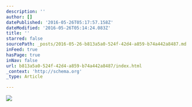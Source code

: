 ```yaml
---
description: ''
author: []
datePublished: '2016-05-26T05:17:57.158Z'
dateModified: '2016-05-26T05:14:24.083Z'
title: ''
starred: false
sourcePath: _posts/2016-05-26-b813a5a0-524f-42d4-a859-b74a442a8487.md
inFeed: true
hasPage: true
inNav: false
url: b813a5a0-524f-42d4-a859-b74a442a8487/index.html
_context: 'http://schema.org'
_type: Article

---
```

![](https://the-grid-user-content.s3-us-west-2.amazonaws.com/ed53a888-833d-4ce7-873e-ce81457861c9.jpg)